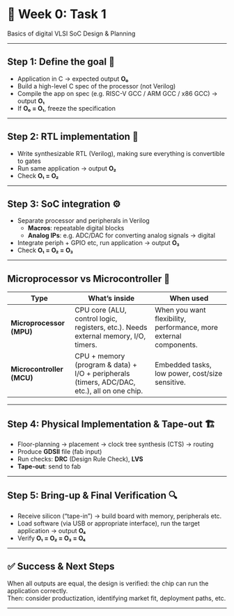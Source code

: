 # 🎯 Week 0: Task 1

Basics of digital VLSI SoC Design & Planning

---

## Step 1: Define the goal 🚀  
- Application in C → expected output **O₀**  
- Build a high-level C spec of the processor (not Verilog)  
- Compile the app on spec (e.g. RISC-V GCC / ARM GCC / x86 GCC) → output **O₁**  
- If **O₀ = O₁**, freeze the specification  

---

## Step 2: RTL implementation 🔧  
- Write synthesizable RTL (Verilog), making sure everything is convertible to gates  
- Run same application → output **O₂**  
- Check **O₁ = O₂**  

---

## Step 3: SoC integration ⚙️  
- Separate processor and peripherals in Verilog  
  - **Macros**: repeatable digital blocks  
  - **Analog IPs**: e.g. ADC/DAC for converting analog signals → digital  
- Integrate periph + GPIO etc, run application → output **O₃**  
- Check **O₁ = O₂ = O₃**

---

## Microprocessor vs Microcontroller 🧠  

| Type | What’s inside | When used |
|------|----------------|------------|
| **Microprocessor (MPU)** | CPU core (ALU, control logic, registers, etc.). Needs external memory, I/O, timers. | When you want flexibility, performance, more external components. |
| **Microcontroller (MCU)** | CPU + memory (program & data) + I/O + peripherals (timers, ADC/DAC, etc.), all on one chip. | Embedded tasks, low power, cost/size sensitive. |

---

## Step 4: Physical Implementation & Tape-out 🏗️  
- Floor-planning → placement → clock tree synthesis (CTS) → routing  
- Produce **GDSII** file (fab input)  
- Run checks: **DRC** (Design Rule Check), **LVS** 
- **Tape-out**: send to fab  

---

## Step 5: Bring-up & Final Verification 🔍  
- Receive silicon (“tape-in”) → build board with memory, peripherals etc.  
- Load software (via USB or appropriate interface), run the target application → output **O₄**  
- Verify **O₁ = O₂ = O₃ = O₄**  

---

## ✅ Success & Next Steps  
When all outputs are equal, the design is verified: the chip can run the application correctly.  
Then: consider productization, identifying market fit, deployment paths, etc.

---


